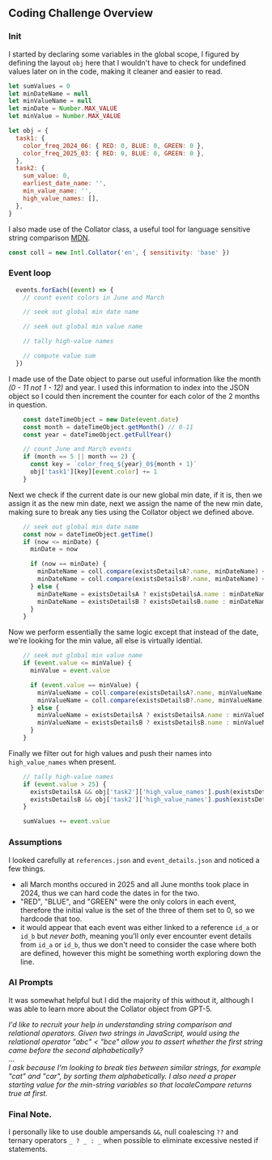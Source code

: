 ## Coding Challenge Overview

### Init
I started by declaring some variables in the global scope, I figured by defining the layout `obj` 
here that I wouldn't have to check for undefined values later on in the code, making it cleaner and easier to read.
```javascript
let sumValues = 0
let minDateName = null
let minValueName = null
let minDate = Number.MAX_VALUE
let minValue = Number.MAX_VALUE

let obj = {
  task1: {
    color_freq_2024_06: { RED: 0, BLUE: 0, GREEN: 0 },
    color_freq_2025_03: { RED: 0, BLUE: 0, GREEN: 0 },
  },
  task2: {
    sum_value: 0,
    earliest_date_name: '',
    min_value_name: '',
    high_value_names: [],
  },
}
```

I also made use of the Collator class, a useful tool for language sensitive string comparison [MDN](https://developer.mozilla.org/en-US/docs/Web/JavaScript/Reference/Global_Objects/Intl/Collator).
```javascript
const coll = new Intl.Collator('en', { sensitivity: 'base' })
```

### Event loop
```javascript
  events.forEach((event) => {
    // count event colors in June and March

    // seek out global min date name

    // seek out global min value name

    // tally high-value names

    // compute value sum
  })
```

I made use of the Date object to parse out useful information like the month *(0 - 11 not 1 - 12)* and year. 
I used this information to index into the JSON object so I could then increment the counter for each color
of the 2 months in question.
```javascript
    const dateTimeObject = new Date(event.date)
    const month = dateTimeObject.getMonth() // 0-11
    const year = dateTimeObject.getFullYear() 

    // count June and March events
    if (month == 5 || month == 2) {
      const key = `color_freq_${year}_0${month + 1}`
      obj['task1'][key][event.color] += 1
    }
```

Next we check if the current date is our new global min date, if it is, then we assign it as the new min date,
next we assign the name of the new min date, making sure to break any ties using the Collator object we defined
above.
```javascript
    // seek out global min date name
    const now = dateTimeObject.getTime()
    if (now <= minDate) {
      minDate = now

      if (now == minDate) {
        minDateName = coll.compare(existsDetailsA?.name, minDateName) < 0 ? existsDetailsA.name : minDateName
        minDateName = coll.compare(existsDetailsB?.name, minDateName) < 0 ? existsDetailsB.name : minDateName
      } else {
        minDateName = existsDetailsA ? existsDetailsA.name : minDateName
        minDateName = existsDetailsB ? existsDetailsB.name : minDateName
      }
    }
```

Now we perform essentially the same logic except that instead of the date, we're looking for the min value,
all else is virtually idential.
```javascript
    // seek out global min value name
    if (event.value <= minValue) {
      minValue = event.value

      if (event.value == minValue) {
        minValueName = coll.compare(existsDetailsA?.name, minValueName) < 0 ? existsDetailsA.name : minValueName
        minValueName = coll.compare(existsDetailsB?.name, minValueName) < 0 ? existsDetailsB.name : minValueName
      } else {
        minValueName = existsDetailsA ? existsDetailsA.name : minValueName
        minValueName = existsDetailsB ? existsDetailsB.name : minValueName
      }
    }
```

Finally we filter out for high values and push their names into `high_value_names` when present.
```javascript
    // tally high-value names
    if (event.value > 25) {
      existsDetailsA && obj['task2']['high_value_names'].push(existsDetailsA.name)
      existsDetailsB && obj['task2']['high_value_names'].push(existsDetailsB.name)
    }

    sumValues += event.value
```

### Assumptions
I looked carefully at `references.json` and `event_details.json` and noticed a few things.
- all March months occured in 2025 and all June months took place in 2024, thus we can hard code the dates in for the two.
- "RED", "BLUE", and "GREEN" were the only colors in each event, therefore the initial value is the set of the three of them set to 0, so we hardcode that too.
- it would appear that each event was either linked to a reference `id_a` or `id_b` but *never both*, meaning you'll only ever encounter event details from `id_a` or `id_b`, thus we don't need to consider the case where both are defined, however this might be something worth exploring down the line.

### AI Prompts
It was somewhat helpful but I did the majority of this without it, although I was able to learn more about the Collator object from GPT-5.

*I'd like to recruit your help in understanding string comparison and relational operators. Given two strings in JavaScript, would using the relational operator "abc" < "bce" allow you to assert whether the first string came before the second alphabetically?*\
...\
*I ask because I'm looking to break ties between similar strings, for example "cat" and "car", by sorting them alphabetically. I also need a proper starting value for the min-string variables so that localeCompare returns true at first.*

### Final Note.
I personally like to use double ampersands `&&`, null coalescing `??` and ternary operators `_ ? _ : _` when possible to eliminate excessive nested if statements.


